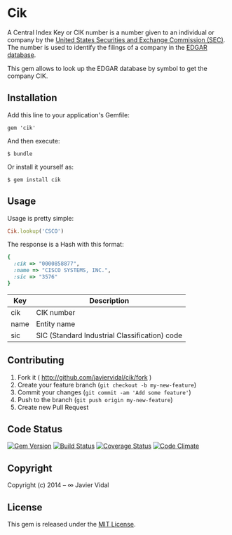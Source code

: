 # Cik

A Central Index Key or CIK number is a number given to an individual or company by the [United States Securities and
Exchange Commission (SEC)](http://www.sec.gov). The number is used to identify the filings of a company in the [EDGAR
database](http://www.sec.gov/edgar/searchedgar/companysearch.html).

This gem allows to look up the EDGAR database by symbol to get the company CIK.

## Installation

Add this line to your application's Gemfile:

    gem 'cik'

And then execute:

    $ bundle

Or install it yourself as:

    $ gem install cik

## Usage

Usage is pretty simple:

```ruby
Cik.lookup('CSCO')
```

The response is a Hash with this format:

```ruby
{
  :cik => "0000858877",
  :name => "CISCO SYSTEMS, INC.",
  :sic => "3576"
}
```

| Key       | Description |
| ----------| ----------- |
| cik       | CIK number  |
| name      | Entity name |
| sic       | SIC (Standard Industrial Classification) code |

## Contributing

1. Fork it ( http://github.com/javiervidal/cik/fork )
2. Create your feature branch (`git checkout -b my-new-feature`)
3. Commit your changes (`git commit -am 'Add some feature'`)
4. Push to the branch (`git push origin my-new-feature`)
5. Create new Pull Request

## Code Status

[![Gem Version](http://img.shields.io/badge/gem-v1.0.1-blue.svg)](https://rubygems.org/gems/cik)
[![Build Status](https://travis-ci.org/javiervidal/cik.svg?branch=master)](https://travis-ci.org/javiervidal/cik)
[![Coverage Status](https://coveralls.io/repos/javiervidal/cik/badge.png?branch=master)](https://coveralls.io/r/javiervidal/cik?branch=master)
[![Code Climate](https://codeclimate.com/github/javiervidal/cik/badges/gpa.svg)](https://codeclimate.com/github/javiervidal/cik)

## Copyright

Copyright (c) 2014 – ∞ Javier Vidal

## License

This gem is released under the [MIT License](http://opensource.org/licenses/MIT).